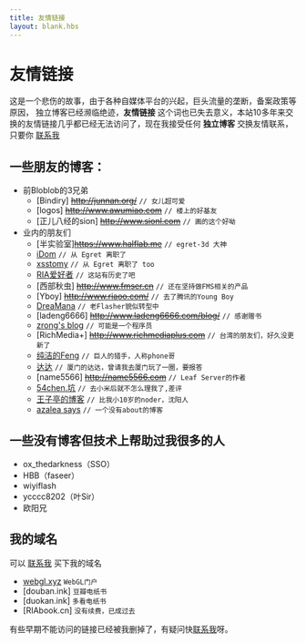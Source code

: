 ```yaml
---
title: 友情链接
layout: blank.hbs
---
```

# 友情链接

这是一个悲伤的故事，由于各种自媒体平台的兴起，巨头流量的垄断，备案政策等原因，
独立博客已经濒临绝迹，**友情链接** 这个词也已失去意义，本站10多年来交换的友情链接几乎都已经无法访问了，现在我接受任何 **独立博客** 交换友情联系，只要你 [联系我](/about)

## 一些朋友的博客：

* 前Bloblob的3兄弟
  * [Bindiry] ~~http://junnan.org/~~    `// 女儿超可爱`
  * [logos] ~~http://www.awumiao.com~~ `// 楼上的好基友`
  * [正儿八经的sion] ~~http://www.sionl.com~~ `// 画的这个好呦`
* 业内的朋友们
  * [半实验室]~~https://www.halflab.me~~ `// egret-3d 大神`
  * [iDom](http://www.idom.me/) `// 从 Egret 离职了`
  * [xsstomy](http://xsstomy.com/) `// 从 Egret 离职了 too`
  * [RIA爱好者](http://www.riafan.com/)  `// 这站有历史了吧`
  * [西部秋虫] ~~http://www.fmser.cn~~ `// 还在坚持做FMS相关的产品`
  * [Yboy] ~~http://www.riaoo.com/~~  `// 去了腾讯的Young Boy`
  * [DreaMana](http://blog.dreamana.com/) `// 老Flasher貌似转型中`
  * [ladeng6666] ~~http://www.ladeng6666.com/blog/~~ `// 感谢赠书`
  * [zrong's blog](http://zengrong.net/) `// 可能是一个程序员`
  * [RichMedia+] ~~http://www.richmediaplus.com~~ `// 台湾的朋友们，好久没更新了`
  * [纯洁的Feng](http://fenglee.com/) `// 巨人的猎手，人称phone哥`
  * [达达](http://1234n.com/) `// 厦门的达达，曾请我去厦门玩了一圈，要报答`
  * [name5566] ~~http://name5566.com~~ `// Leaf Server的作者`
  * [54chen.坑](http://54chen.com/)   `// 去小米后就不怎么理我了,差评`
  * [王子亭的博客](https://jysperm.me/) `// 比我小10岁的noder，沈阳人`
  * [azalea says]( http://azaleasays.com/) `// 一个没有about的博客`

## 一些没有博客但技术上帮助过我很多的人

* ox_thedarkness（SSO）
* HBB（faseer）
* wiyiflash
* ycccc8202（叶Sir）
* 欧阳兄

## 我的域名

可以 [联系我](/about) 买下我的域名

* [webgl.xyz](http://www.webgl.xyz/) `WebGL门户`
* [douban.ink] `豆瓣电纸书`
* [duokan.ink] `多看电纸书`
* [RIAbook.cn] `没有续费，已成过去`

有些早期不能访问的链接已经被我删掉了，有疑问快[联系我](/about)呀。